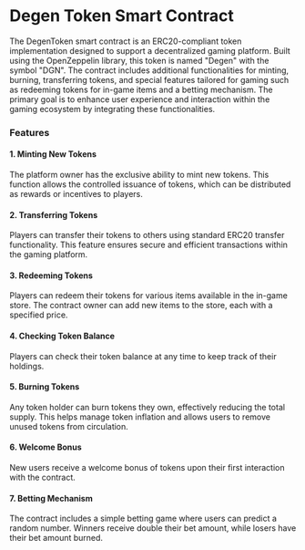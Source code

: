 # Degen Token Smart Contract
The DegenToken smart contract is an ERC20-compliant token implementation designed to support a decentralized gaming platform. Built using the OpenZeppelin library, this token is named "Degen" with the symbol "DGN". The contract includes additional functionalities for minting, burning, transferring tokens, and special features tailored for gaming such as redeeming tokens for in-game items and a betting mechanism. The primary goal is to enhance user experience and interaction within the gaming ecosystem by integrating these functionalities.

### Features
#### 1. Minting New Tokens
The platform owner has the exclusive ability to mint new tokens. This function allows the controlled issuance of tokens, which can be distributed as rewards or incentives to players.

#### 2. Transferring Tokens
Players can transfer their tokens to others using standard ERC20 transfer functionality. This feature ensures secure and efficient transactions within the gaming platform.

#### 3. Redeeming Tokens
Players can redeem their tokens for various items available in the in-game store. The contract owner can add new items to the store, each with a specified price.

#### 4. Checking Token Balance
Players can check their token balance at any time to keep track of their holdings.

#### 5. Burning Tokens
Any token holder can burn tokens they own, effectively reducing the total supply. This helps manage token inflation and allows users to remove unused tokens from circulation.

#### 6. Welcome Bonus
New users receive a welcome bonus of tokens upon their first interaction with the contract.

#### 7. Betting Mechanism
The contract includes a simple betting game where users can predict a random number. Winners receive double their bet amount, while losers have their bet amount burned.

